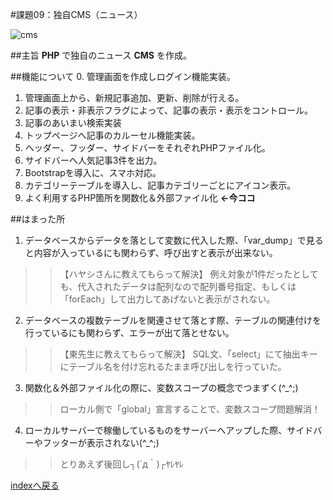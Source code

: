 #課題09：独自CMS（ニュース）

![cms](http://pero.jpn.org/wp/wp-content/uploads/kadai/nicedaddy.jpg "news")

##主旨
**PHP** で独自のニュース **CMS** を作成。

##機能について
0. 管理画面を作成しログイン機能実装。
1. 管理画面上から、新規記事追加、更新、削除が行える。
2. 記事の表示・非表示フラグによって、記事の表示・表示をコントロール。
3. 記事のあいまい検索実装
4. トップページへ記事のカルーセル機能実装。
5. ヘッダー、フッダー、サイドバーをそれぞれPHPファイル化。
6. サイドバーへ人気記事3件を出力。
7. Bootstrapを導入に、スマホ対応。
8. カテゴリーテーブルを導入し、記事カテゴリーごとにアイコン表示。
9. よく利用するPHP箇所を関数化＆外部ファイル化 **←今ココ**

##はまった所
1. データベースからデータを落として変数に代入した際、「var_dump」で見ると内容が入っているにも関わらず、呼び出すと表示が出来ない。
>>【ハヤシさんに教えてもらって解決】
>>例え対象が1件だったとしても、代入されたデータは配列なので配列番号指定、もしくは「forEach」して出力してあげないと表示がされない。

2.  データベースの複数テーブルを関連させて落とす際、テーブルの関連付けを行っているにも関わらず、エラーが出て落とせない。
>>【東先生に教えてもらって解決】
>>SQL文、「select」にて抽出キーにテーブル名を付け忘れるたまま呼び出しを行っていた。

3. 関数化＆外部ファイル化の際に、変数スコープの概念でつまずく(^_^;)
>>ローカル側で「global」宣言することで、変数スコープ問題解消！

4. ローカルサーバーで稼働しているものをサーバーへアップした際、サイドバーやフッターが表示されない(^_^;)
>>とりあえず後回し┐(´д｀)┌ﾔﾚﾔﾚ


[indexへ戻る](README.md "indexへ戻る")